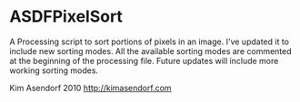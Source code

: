ASDFPixelSort
=============

A Processing script to sort portions of pixels in an image.
I've updated it to include new sorting modes. All the available sorting modes are commented at the beginning of the processing file.
Future updates will include more working sorting modes.



Kim Asendorf 2010
http://kimasendorf.com
